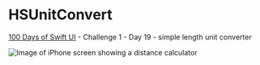 # HSUnitConvert
[100 Days of Swift UI](https://www.hackingwithswift.com/100/swiftui/19) - Challenge 1 - Day 19 - simple length unit converter



![Image of iPhone screen showing a distance calculator](https://i.imgur.com/YXUz44A.png)
